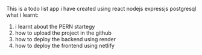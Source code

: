 This is a todo list app i have created using react nodejs expressjs postgresql
what i learnt:
1) i learnt about the PERN startegy
2) how to upload the project in the github
3) how to deploy the backend using render
4) how to deploy the frontend using netlify
